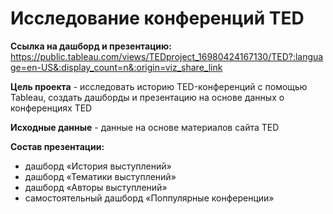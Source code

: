 # Исследование конференций TED

**Ссылка на дашборд и презентацию:** https://public.tableau.com/views/TEDproject_16980424167130/TED?:language=en-US&:display_count=n&:origin=viz_share_link

**Цель проекта** - исследовать историю TED-конференций с помощью Tableau, создать дашборды и презентацию на основе данных о конференциях TED

**Исходные данные** - данные на основе материалов сайта TED

**Состав презентации:**
- дашборд «История выступлений»
- дашборд «Тематики выступлений»
- дашборд «Авторы выступлений»
- самостоятельный дашборд «Поппулярные конференции»
